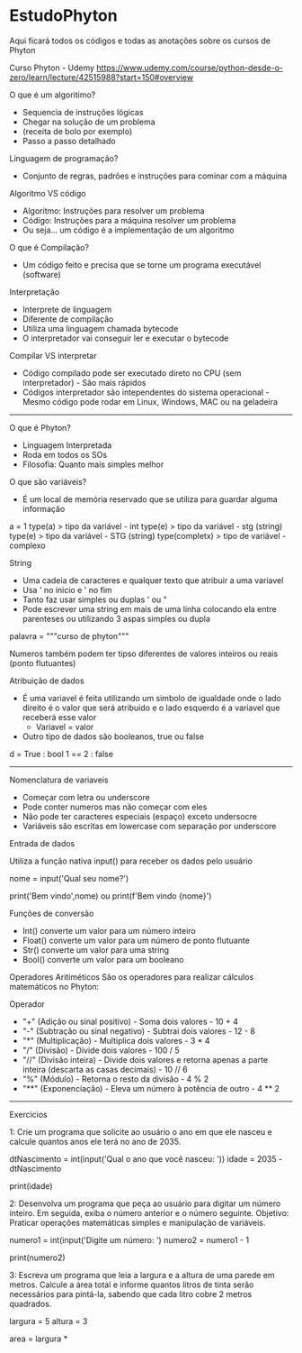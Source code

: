 # EstudoPhyton
Aqui ficará todos os códigos e todas as anotações sobre os cursos de Phyton

Curso Phyton - Udemy https://www.udemy.com/course/python-desde-o-zero/learn/lecture/42515988?start=150#overview

O que é um algoritimo?
  - Sequencia de instruções lógicas
  - Chegar na solução de um problema
  - (receita de bolo por exemplo)
  - Passo a passo detalhado

Linguagem de programação?
  - Conjunto de regras, padrões e instruções para cominar com a máquina

Algoritmo VS código
  - Algoritmo: Instruções para resolver um problema
  - Código: Instruções para a máquina resolver um problema
  - Ou seja... um código é a implementação de um algoritmo

O que é Compilação?
  - Um código feito e precisa que se torne um programa executável (software)

Interpretação
  - Interprete de linguagem 
  - Diferente de compilação
  - Utiliza uma linguagem chamada bytecode
  - O interpretador vai conseguir ler e executar o bytecode

Compilar VS interpretar
  -  Código compilado pode ser executado direto no CPU (sem interpretador) - São mais rápidos
  -  Códigos interpretador são intependentes do sistema operacional - Mesmo código pode rodar em Linux, Windows, MAC ou na geladeira

<hr>

O que é Phyton?
  - Linguagem Interpretada
  - Roda em todos os SOs
  - Filosofia: Quanto mais simples melhor


O que são variáveis?
  - É um local de memória reservado que se utiliza para guardar alguma informação

a = 1 
type(a) > tipo da variável - int 
type(e) > tipo da variável - stg (string) 
type(e) >  tipo da variável - STG (string)
type(completx)  > tipo de variável - complexo 


String
  - Uma cadeia de caracteres e qualquer texto que atribuir a uma variavel 
  - Usa ' no inicio e ' no fim 
  - Tanto faz usar simples ou duplas ' ou  "  
  - Pode escrever uma string em mais de uma linha colocando ela entre parenteses ou utilizando 3 aspas simples ou dupla <br>

palavra = """curso 
de 
phyton"""

Numeros também podem ter tipso diferentes de valores inteiros ou reais (ponto flutuantes)

Atribuição de dados
  - É uma variavel é feita utilizando um simbolo de igualdade onde o lado direito é o valor que será atribuido e o lado esquerdo é a variavel que receberá esse valor 
      - Variavel = valor
  - Outro tipo de dados são booleanos, true ou false 

d = True : bool 
1 == 2 : false

<hr>

Nomenclatura de variaveis
  - Começar com letra ou underscore
  - Pode conter numeros mas não começar com eles
  - Não pode ter caracteres especiais (espaço) exceto undersocre
  - Variáveis são escritas em lowercase com separação por underscore


Entrada de dados

Utiliza a função nativa input() para receber os dados pelo usuário

nome = input('Qual seu nome?')

print('Bem vindo',nome)
ou
print(f'Bem vindo {nome}')


Funções de conversão
  - Int() converte um valor para um número inteiro
  - Float() converte um valor para um número de ponto flutuante
  - Str() converte um valor para uma string
  - Bool() converte um valor para um booleano



Operadores Aritiméticos
São os operadores para realizar cálculos matemáticos no Phyton: 

Operador
- "+" (Adição ou sinal positivo) - Soma dois valores - 10 + 4
- "-" (Subtração ou sinal negativo) -	Subtrai dois valores - 12 - 8
- "*" (Multiplicação) - Multiplica dois valores - 3 * 4
- "/" (Divisão) - Divide dois valores - 100 / 5
- "//" (Divisão inteira) - Divide dois valores e retorna apenas a parte inteira (descarta as casas decimais) - 10 // 6
- "%" (Módulo) - Retorna o resto da divisão - 4 % 2
- "**" (Exponenciação) - Eleva um número à potência de outro - 4 ** 2

<hr>

Exercicios

1: Crie um programa que solicite ao usuário o ano em que ele nasceu e calcule quantos anos ele terá no ano de 2035.

dtNascimento = int(input('Qual o ano que você nasceu: '))
idade = 2035 - dtNascimento

print(idade)

2: Desenvolva um programa que peça ao usuário para digitar um número inteiro. Em seguida, exiba o número anterior e o número seguinte.
Objetivo: Praticar operações matemáticas simples e manipulação de variáveis.

numero1 = int(input('Digite um número: ')
numero2 = numero1 - 1

print(numero2)


3: Escreva um programa que leia a largura e a altura de uma parede em metros. Calcule a área total e informe quantos litros de tinta serão necessários para pintá-la, sabendo que cada litro cobre 2 metros quadrados.

largura = 5
altura = 3

area = largura *


